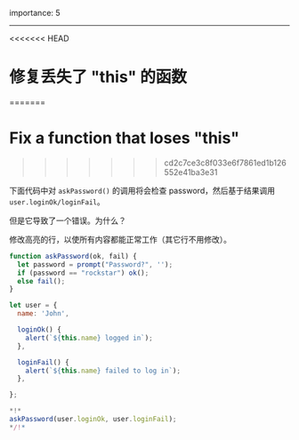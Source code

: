 importance: 5

---

<<<<<<< HEAD
# 修复丢失了 "this" 的函数
=======
# Fix a function that loses "this"
>>>>>>> cd2c7ce3c8f033e6f7861ed1b126552e41ba3e31

下面代码中对 `askPassword()` 的调用将会检查 password，然后基于结果调用 `user.loginOk/loginFail`。

但是它导致了一个错误。为什么？

修改高亮的行，以使所有内容都能正常工作（其它行不用修改）。

```js run
function askPassword(ok, fail) {
  let password = prompt("Password?", '');
  if (password == "rockstar") ok();
  else fail();
}

let user = {
  name: 'John',

  loginOk() {
    alert(`${this.name} logged in`);
  },

  loginFail() {
    alert(`${this.name} failed to log in`);
  },

};

*!*
askPassword(user.loginOk, user.loginFail);
*/!*
```
